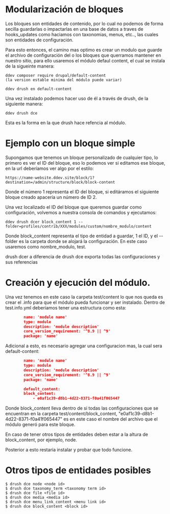 #  Modularización de bloques

Los bloques son entidades de contenido, por lo cual no podemos de forma secilla guardarlas o impactarlas en una base de datos a traves de hooks_updates 
como haciamos con taxonomias, menus, etc.., las cuales son entidades de configuración.

Para esto entonces, el camino mas optimo es crear un modulo que guarde el archivo de configuración del o los bloques que querramos mantener en nuestro sitio, para ello
usaremos el módulo defaul content, el cual se instala de la sigueinte manera:

    ddev composer require drupal/default-content
    (la version estable minima del módulo puede variar)
    
    ddev drush en default-content
    
Una vez instalado podemos hacer uso de él a través de drush, de la siguiente manera:

    ddev drush dce
    
Esta es la forma en la que drush hace refencia al módulo.

#  Ejemplo con un bloque simple

Supongamos que tenemos un bloque personalizado de cualquier tipo, lo primero es ver el ID del bloque, eso lo podemos ver si editamos ese bloque, en la url deberíamos
ver algo por el estilo:

    https://name-website.ddev.site/block/1?destination=/admin/structure/block/block-content
    
Donde el número 1 representa el ID del bloque, si editáramos el siguiente bloque creado apacería un número de ID 2.

Una vez localizado el ID del bloque que queremos guardar como configuración, volvemos a nuestra consola de comandos y ejecutamos:

    ddev drush dcer block_content 1 --folder=profiles/contrib/XXX/modules/custom/nombre_modulo/content
    
Donde block_content representa el tipo de entidad a guardar, 1 el ID, y el --folder es la carpeta donde se alojará la configuración.
En este caso usaremos como nombre_modulo, test.
    
drush dcer a diferencia de drush dce exporta todas las configuraciones y sus referencias

# Creación y ejecución del módulo.

Una vez tenemos en este caso la carpeta test/content lo que nos queda es crear el .info para que el módulo pueda funcionar y ser instalado.
Dentro de test.info.yml deberiamos tener una estructura como esta:

```json
	    name: 'module name'
	    type: module
	    description: 'module description'
	    core_version_requirement: '^8.9 || ^9'
	    package: 'name'
```        
Adicional a esto, es necesario agregar una configuracion mas, la cual sera default-content:

```json
	    name: 'module name'
	    type: module
	    description: 'module description'
	    core_version_requirement: '^8.9 || ^9'
	    package: 'name'

	    default_content:
		block_content:
		    - e0af1c39-d8b1-4d22-8371-f0a41f065447
```   
Donde block_content lleva dentro de si todas las configuraciones que se encuentran en la carpeta test/content/block_content, "e0af1c39-d8b1-4d22-8371-f0a41f065447" es en este caso el nombre del archivo que el módulo generó para este bloque.

En caso de tener otros tipos de entidades deben estar a la altura de block_content, por ejemplo, node.

Posterior a esto restaría instalar y probar que todo funcione.

# Otros tipos de entidades posibles

    $ drush dce node <node id>
    $ drush dce taxonomy_term <taxonomy term id> 
    $ drush dce file <file id> 
    $ drush dce media <media id>
    $ drush dce menu_link_content <menu link id>
    $ drush dce block_content <block id>
